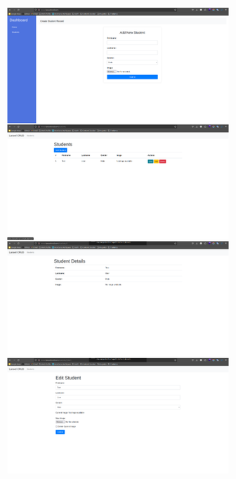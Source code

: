 ![1](https://github.com/BhagyeshBhalodiya08/Images/blob/master/laravel_crud/1.png?raw=true)
![2](https://github.com/BhagyeshBhalodiya08/Images/blob/master/laravel_crud/2.png?raw=true)
![3](https://github.com/BhagyeshBhalodiya08/Images/blob/master/laravel_crud/3.png?raw=true)
![4](https://github.com/BhagyeshBhalodiya08/Images/blob/master/laravel_crud/4.png?raw=true)
